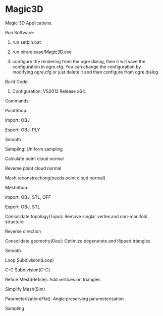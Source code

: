 # Magic3D
Magic 3D Applications.

Run Software:

1. run setbin.bat

2. run bin/release/Magic3D.exe

3. configure the rendering from the ogre dialog, then it will save the configuration in ogre.cfg. You can change the configuration by modifying ogre.cfg or just delete it and then configure from ogre dialog

Build Code:
1. Configuration: VS2012 Release x64.

Commands:

PointShop:

Import: OBJ

Export: OBJ, PLY

Smooth

Sampling: Uniform sampling

Calculate point cloud normal

Reverse point cloud normal

Mesh reconstructiong(needs point cloud normal)


MeshShop:

Import: OBJ, STL, OFF

Export: OBJ, STL

Consolidate topology(Topo): Remove singlar vertex and non-manifold structure

Reverse direction

Consolidate geometry(Geo): Optimize degenerate and flipped triangles

Smooth

Loop Subdivision(Loop)

C-C Subdivision(C-C)

Refine Mesh(Refine): Add vertices on triangles

Simplify Mesh(Sim)

Parameterization(Flat): Angle preserving parameterization

Sampling
